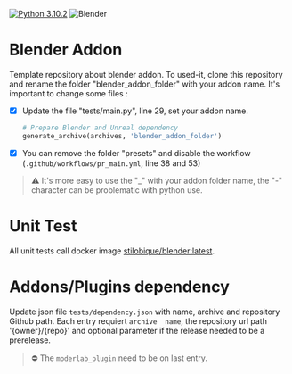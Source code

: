 [![Python 3.10.2](https://img.shields.io/badge/python-3.10.2-sucess.svg)](https://www.python.org/downloads/release/python-3102/)
![Blender](https://img.shields.io/badge/blender-3.1.0-sucess)

# Blender Addon
Template repository about blender addon. To used-it, clone this repository and rename the folder "blender_addon_folder" with your addon name.
It's important to change some files :
- [x] Update the file "tests/main.py", line 29, set your addon name.
  ```python
  # Prepare Blender and Unreal dependency
  generate_archive(archives, 'blender_addon_folder')
  ```
- [x] You can remove the folder "presets" and disable the workflow (`.github/workflows/pr_main.yml`, line 38 and 53)


> ⚠️ It's more easy to use the "_" with your addon folder name, the "-" character can be problematic with python use. 


# Unit Test
All unit tests call docker image [stilobique/blender:latest](https://hub.docker.com/repository/docker/stilobique/blender).

# Addons/Plugins dependency
Update json file `tests/dependency.json` with name, archive and repository Github path. Each entry requiert `archive 
name`, the repository url path '{owner}/{repo}' and optional parameter if the release needed to be a prerelease.

> ⛔ The `moderlab_plugin` need to be on last entry.
